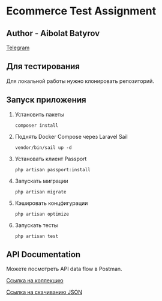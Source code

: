 # Ecommerce Test Assignment
## Author - Aibolat Batyrov
[Telegram](https://t.me/aibolat_batyrov)

## Для тестирования
Для локальной работы нужно клонировать репозиторий.

## Запуск приложения
1. Установить пакеты
    ```shell
    composer install
    ```
2. Поднять Docker Compose через Laravel Sail
    ```shell
    vendor/bin/sail up -d
    ```
3. Установать клиент Passport
    ```shell
    php artisan passport:install
    ```
4. Запускать миграции
    ```shell
    php artisan migrate
    ```
5. Кэшировать концфигурации
    ```shell
    php artisan optimize
   ```
6. Запускать тесты
    ```shell
    php artisan test
    ```
   
## API Documentation
Можете посмотреть API data flow в Postman.

[Ссылка на коллекцию](https://elements.getpostman.com/redirect?entityId=24061165-51924c2c-9bed-4d87-918d-c26061d802f0&entityType=collection)

[Ссылка на скачиванию JSON](https://api.postman.com/collections/24061165-51924c2c-9bed-4d87-918d-c26061d802f0?access_key=PMAT-01HB3AN8HRME1VP2WKNTA8TWNA)